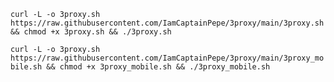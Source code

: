 ```curl -L -o 3proxy.sh https://raw.githubusercontent.com/IamCaptainPepe/3proxy/main/3proxy.sh && chmod +x 3proxy.sh && ./3proxy.sh```


```curl -L -o 3proxy.sh https://raw.githubusercontent.com/IamCaptainPepe/3proxy/main/3proxy_mobile.sh && chmod +x 3proxy_mobile.sh && ./3proxy_mobile.sh```
